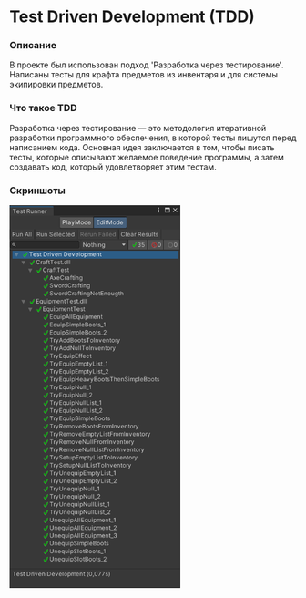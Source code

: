 # Test Driven Development (TDD)

### Описание
В проекте был использован подход 'Разработка через тестирование'. Написаны тесты для крафта предметов из инвентаря и для системы экипировки предметов.


### Что такое TDD
Разработка через тестирование — это методология итеративной разработки программного обеспечения, в которой тесты пишутся перед написанием кода. Основная идея заключается в том, чтобы писать тесты, которые описывают желаемое поведение программы, а затем создавать код, который удовлетворяет этим тестам.

### Скриншоты
<img src="Assets/Resources/Screen.png" width="300">
